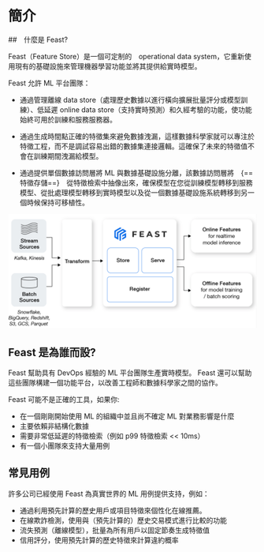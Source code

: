 # 簡介

##　什麼是 Feast?

Feast（Feature Store）是一個可定制的　operational data system，它重新使用現有的基礎設施來管理機器學習功能並將其提供給實時模型。

Feast 允許 ML 平台團隊：


- 通過管理離線 data store（處理歷史數據以進行橫向擴展批量評分或模型訓練）、低延遲 online data store（支持實時預測）和久經考驗的功能，使功能始終可用於訓練和服務服務器。

- 通過生成時間點正確的特徵集來避免數據洩漏，這樣數據科學家就可以專注於特徵工程，而不是調試容易出錯的數據集連接邏輯。這確保了未來的特徵值不會在訓練期間洩漏給模型。

- 通過提供單個數據訪問層將 ML 與數據基礎設施分離，該數據訪問層將　{==特徵存儲==}　從特徵檢索中抽像出來，確保模型在您從訓練模型轉移到服務模型、從批處理模型轉移到實時模型以及從一個數據基礎設施系統轉移到另一個時候保持可移植性。

![](./assets/spaces_sInIoAWP78cbe3XgPaQp_uploads_git-blob-2b162ec06e99be8bda7748226c958f217e0ad4e3_feast_marchitecture.webp)

## Feast 是為誰而設?

Feast 幫助具有 DevOps 經驗的 ML 平台團隊生產實時模型。 Feast 還可以幫助這些團隊構建一個功能平台，以改善工程師和數據科學家之間的協作。

Feast 可能不是正確的工具，如果你:

- 在一個剛剛開始使用 ML 的組織中並且尚不確定 ML 對業務影響是什麼
- 主要依賴非結構化數據
- 需要非常低延遲的特徵檢索（例如 p99 特徵檢索 << 10ms）
- 有一個小團隊來支持大量用例

## 常見用例

許多公司已經使用 Feast 為真實世界的 ML 用例提供支持，例如：

- 通過利用預先計算的歷史用戶或項目特徵來個性化在線推薦。
- 在線欺詐檢測，使用與（預先計算的）歷史交易模式進行比較的功能
- 流失預測（離線模型），批量為所有用戶以固定節奏生成特徵值
- 信用評分，使用預先計算的歷史特徵來計算違約概率